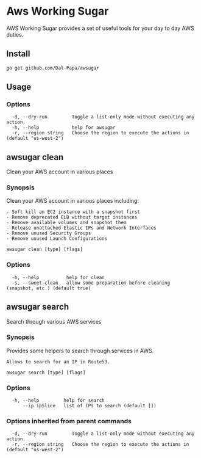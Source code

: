 Aws Working Sugar
===

AWS Working Sugar provides a set of useful tools for
	your day to day AWS duties.


## Install

~~~bash
go get github.com/Dal-Papa/awsugar
~~~

## Usage

### Options

```
  -d, --dry-run         Toggle a list-only mode without executing any action.
  -h, --help            help for awsugar
  -r, --region string   Choose the region to execute the actions in (default "us-west-2")
```
## awsugar clean

Clean your AWS account in various places

### Synopsis

Clean your AWS account in various places including:
	
	- Soft kill an EC2 instance with a snapshot first
	- Remove deprecated ELB without target instances
	- Remove available volumes and snapshot them
	- Release unattached Elastic IPs and Network Interfaces
	- Remove unused Security Groups
	- Remove unused Launch Configurations

```
awsugar clean [type] [flags]
```

### Options

```
  -h, --help          help for clean
  -s, --sweet-clean   allow some preparation before cleaning (snapshot, etc.) (default true)
```

## awsugar search

Search through various AWS services

### Synopsis

Provides some helpers to search through services in AWS.
	
	Allows to search for an IP in Route53.

```
awsugar search [type] [flags]
```

### Options

```
  -h, --help         help for search
      --ip ipSlice   list of IPs to search (default [])
```

### Options inherited from parent commands

```
  -d, --dry-run         Toggle a list-only mode without executing any action.
  -r, --region string   Choose the region to execute the actions in (default "us-west-2")
```
